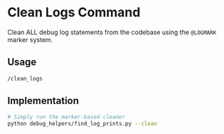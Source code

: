 # Clean Logs Command

Clean ALL debug log statements from the codebase using the `@LOGMARK` marker system.

## Usage

```bash
/clean_logs
```

## Implementation

```bash
# Simply run the marker-based cleaner
python debug_helpers/find_log_prints.py --clean
```
